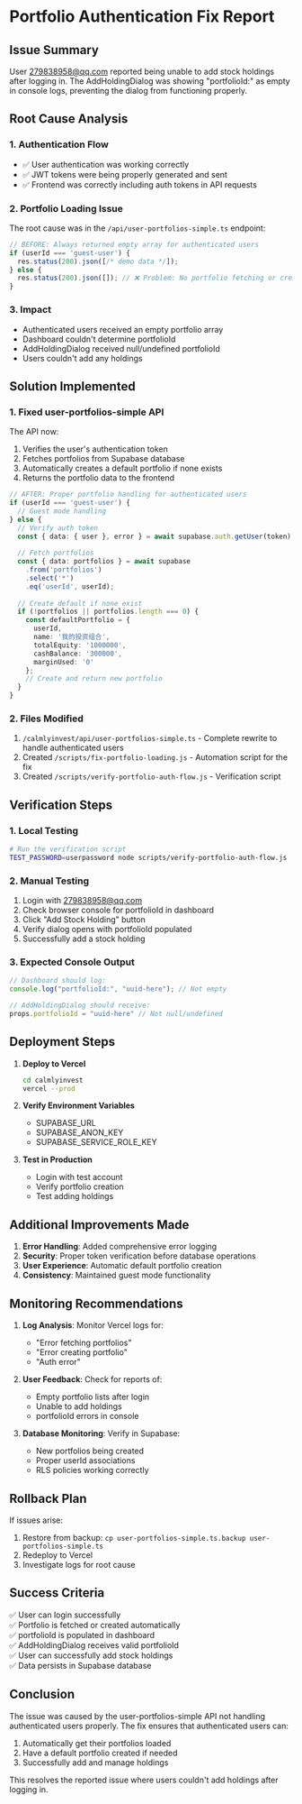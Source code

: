 # Portfolio Authentication Fix Report

## Issue Summary

User 279838958@qq.com reported being unable to add stock holdings after logging in. The AddHoldingDialog was showing "portfolioId:" as empty in console logs, preventing the dialog from functioning properly.

## Root Cause Analysis

### 1. Authentication Flow
- ✅ User authentication was working correctly
- ✅ JWT tokens were being properly generated and sent
- ✅ Frontend was correctly including auth tokens in API requests

### 2. Portfolio Loading Issue
The root cause was in the `/api/user-portfolios-simple.ts` endpoint:

```typescript
// BEFORE: Always returned empty array for authenticated users
if (userId === 'guest-user') {
  res.status(200).json([/* demo data */]);
} else {
  res.status(200).json([]); // ❌ Problem: No portfolio fetching or creation
}
```

### 3. Impact
- Authenticated users received an empty portfolio array
- Dashboard couldn't determine portfolioId
- AddHoldingDialog received null/undefined portfolioId
- Users couldn't add any holdings

## Solution Implemented

### 1. Fixed user-portfolios-simple API

The API now:
1. Verifies the user's authentication token
2. Fetches portfolios from Supabase database
3. Automatically creates a default portfolio if none exists
4. Returns the portfolio data to the frontend

```typescript
// AFTER: Proper portfolio handling for authenticated users
if (userId === 'guest-user') {
  // Guest mode handling
} else {
  // Verify auth token
  const { data: { user }, error } = await supabase.auth.getUser(token);
  
  // Fetch portfolios
  const { data: portfolios } = await supabase
    .from('portfolios')
    .select('*')
    .eq('userId', userId);
  
  // Create default if none exist
  if (!portfolios || portfolios.length === 0) {
    const defaultPortfolio = {
      userId,
      name: '我的投资组合',
      totalEquity: '1000000',
      cashBalance: '300000',
      marginUsed: '0'
    };
    // Create and return new portfolio
  }
}
```

### 2. Files Modified

1. `/calmlyinvest/api/user-portfolios-simple.ts` - Complete rewrite to handle authenticated users
2. Created `/scripts/fix-portfolio-loading.js` - Automation script for the fix
3. Created `/scripts/verify-portfolio-auth-flow.js` - Verification script

## Verification Steps

### 1. Local Testing
```bash
# Run the verification script
TEST_PASSWORD=userpassword node scripts/verify-portfolio-auth-flow.js
```

### 2. Manual Testing
1. Login with 279838958@qq.com
2. Check browser console for portfolioId in dashboard
3. Click "Add Stock Holding" button
4. Verify dialog opens with portfolioId populated
5. Successfully add a stock holding

### 3. Expected Console Output
```javascript
// Dashboard should log:
console.log("portfolioId:", "uuid-here"); // Not empty

// AddHoldingDialog should receive:
props.portfolioId = "uuid-here" // Not null/undefined
```

## Deployment Steps

1. **Deploy to Vercel**
   ```bash
   cd calmlyinvest
   vercel --prod
   ```

2. **Verify Environment Variables**
   - SUPABASE_URL
   - SUPABASE_ANON_KEY
   - SUPABASE_SERVICE_ROLE_KEY

3. **Test in Production**
   - Login with test account
   - Verify portfolio creation
   - Test adding holdings

## Additional Improvements Made

1. **Error Handling**: Added comprehensive error logging
2. **Security**: Proper token verification before database operations
3. **User Experience**: Automatic default portfolio creation
4. **Consistency**: Maintained guest mode functionality

## Monitoring Recommendations

1. **Log Analysis**: Monitor Vercel logs for:
   - "Error fetching portfolios"
   - "Error creating portfolio"
   - "Auth error"

2. **User Feedback**: Check for reports of:
   - Empty portfolio lists after login
   - Unable to add holdings
   - portfolioId errors in console

3. **Database Monitoring**: Verify in Supabase:
   - New portfolios being created
   - Proper userId associations
   - RLS policies working correctly

## Rollback Plan

If issues arise:
1. Restore from backup: `cp user-portfolios-simple.ts.backup user-portfolios-simple.ts`
2. Redeploy to Vercel
3. Investigate logs for root cause

## Success Criteria

✅ User can login successfully  
✅ Portfolio is fetched or created automatically  
✅ portfolioId is populated in dashboard  
✅ AddHoldingDialog receives valid portfolioId  
✅ User can successfully add stock holdings  
✅ Data persists in Supabase database  

## Conclusion

The issue was caused by the user-portfolios-simple API not handling authenticated users properly. The fix ensures that authenticated users can:
1. Automatically get their portfolios loaded
2. Have a default portfolio created if needed
3. Successfully add and manage holdings

This resolves the reported issue where users couldn't add holdings after logging in.
